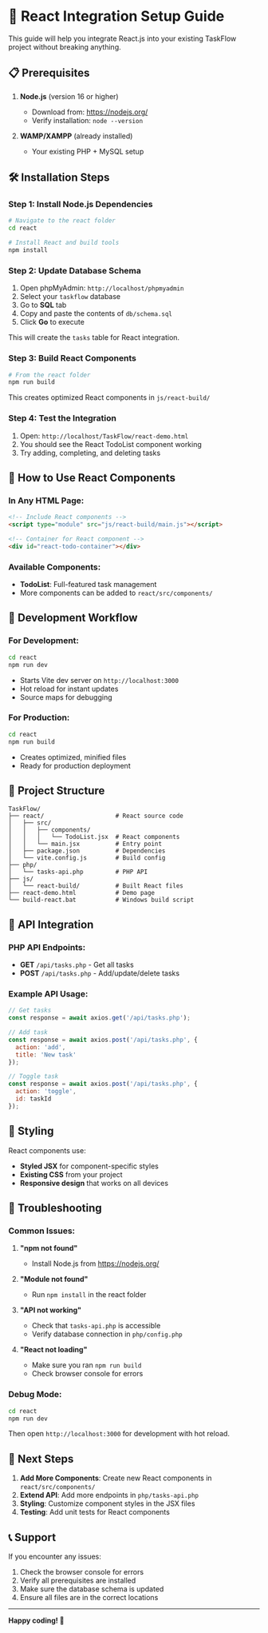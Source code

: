# 🚀 React Integration Setup Guide

This guide will help you integrate React.js into your existing TaskFlow project without breaking anything.

## 📋 Prerequisites

1. **Node.js** (version 16 or higher)
   - Download from: https://nodejs.org/
   - Verify installation: `node --version`

2. **WAMP/XAMPP** (already installed)
   - Your existing PHP + MySQL setup

## 🛠️ Installation Steps

### Step 1: Install Node.js Dependencies

```bash
# Navigate to the react folder
cd react

# Install React and build tools
npm install
```

### Step 2: Update Database Schema

1. Open phpMyAdmin: `http://localhost/phpmyadmin`
2. Select your `taskflow` database
3. Go to **SQL** tab
4. Copy and paste the contents of `db/schema.sql`
5. Click **Go** to execute

This will create the `tasks` table for React integration.

### Step 3: Build React Components

```bash
# From the react folder
npm run build
```

This creates optimized React components in `js/react-build/`

### Step 4: Test the Integration

1. Open: `http://localhost/TaskFlow/react-demo.html`
2. You should see the React TodoList component working
3. Try adding, completing, and deleting tasks

## 🎯 How to Use React Components

### In Any HTML Page:

```html
<!-- Include React components -->
<script type="module" src="js/react-build/main.js"></script>

<!-- Container for React component -->
<div id="react-todo-container"></div>
```

### Available Components:

- **TodoList**: Full-featured task management
- More components can be added to `react/src/components/`

## 🔧 Development Workflow

### For Development:
```bash
cd react
npm run dev
```
- Starts Vite dev server on `http://localhost:3000`
- Hot reload for instant updates
- Source maps for debugging

### For Production:
```bash
cd react
npm run build
```
- Creates optimized, minified files
- Ready for production deployment

## 📁 Project Structure

```
TaskFlow/
├── react/                    # React source code
│   ├── src/
│   │   ├── components/
│   │   │   └── TodoList.jsx  # React components
│   │   └── main.jsx          # Entry point
│   ├── package.json          # Dependencies
│   └── vite.config.js        # Build config
├── php/
│   └── tasks-api.php         # PHP API
├── js/
│   └── react-build/          # Built React files
├── react-demo.html           # Demo page
└── build-react.bat           # Windows build script
```

## 🔌 API Integration

### PHP API Endpoints:

- **GET** `/api/tasks.php` - Get all tasks
- **POST** `/api/tasks.php` - Add/update/delete tasks

### Example API Usage:

```javascript
// Get tasks
const response = await axios.get('/api/tasks.php');

// Add task
const response = await axios.post('/api/tasks.php', {
  action: 'add',
  title: 'New task'
});

// Toggle task
const response = await axios.post('/api/tasks.php', {
  action: 'toggle',
  id: taskId
});
```

## 🎨 Styling

React components use:
- **Styled JSX** for component-specific styles
- **Existing CSS** from your project
- **Responsive design** that works on all devices

## 🚨 Troubleshooting

### Common Issues:

1. **"npm not found"**
   - Install Node.js from https://nodejs.org/

2. **"Module not found"**
   - Run `npm install` in the react folder

3. **"API not working"**
   - Check that `tasks-api.php` is accessible
   - Verify database connection in `php/config.php`

4. **"React not loading"**
   - Make sure you ran `npm run build`
   - Check browser console for errors

### Debug Mode:

```bash
cd react
npm run dev
```
Then open `http://localhost:3000` for development with hot reload.

## 🎉 Next Steps

1. **Add More Components**: Create new React components in `react/src/components/`
2. **Extend API**: Add more endpoints in `php/tasks-api.php`
3. **Styling**: Customize component styles in the JSX files
4. **Testing**: Add unit tests for React components

## 📞 Support

If you encounter any issues:
1. Check the browser console for errors
2. Verify all prerequisites are installed
3. Make sure the database schema is updated
4. Ensure all files are in the correct locations

---

**Happy coding! 🚀**
